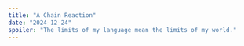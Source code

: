 ```yaml
---
title: "A Chain Reaction"
date: "2024-12-24"
spoiler: "The limits of my language mean the limits of my world."
---
```

